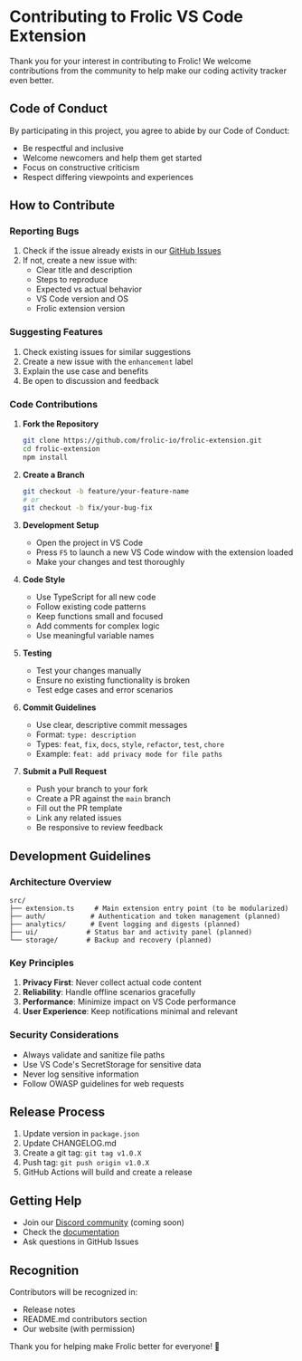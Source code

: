 # Contributing to Frolic VS Code Extension

Thank you for your interest in contributing to Frolic! We welcome contributions from the community to help make our coding activity tracker even better.

## Code of Conduct

By participating in this project, you agree to abide by our Code of Conduct:
- Be respectful and inclusive
- Welcome newcomers and help them get started
- Focus on constructive criticism
- Respect differing viewpoints and experiences

## How to Contribute

### Reporting Bugs

1. Check if the issue already exists in our [GitHub Issues](https://github.com/frolic-io/frolic-extension/issues)
2. If not, create a new issue with:
   - Clear title and description
   - Steps to reproduce
   - Expected vs actual behavior
   - VS Code version and OS
   - Frolic extension version

### Suggesting Features

1. Check existing issues for similar suggestions
2. Create a new issue with the `enhancement` label
3. Explain the use case and benefits
4. Be open to discussion and feedback

### Code Contributions

1. **Fork the Repository**
   ```bash
   git clone https://github.com/frolic-io/frolic-extension.git
   cd frolic-extension
   npm install
   ```

2. **Create a Branch**
   ```bash
   git checkout -b feature/your-feature-name
   # or
   git checkout -b fix/your-bug-fix
   ```

3. **Development Setup**
   - Open the project in VS Code
   - Press `F5` to launch a new VS Code window with the extension loaded
   - Make your changes and test thoroughly

4. **Code Style**
   - Use TypeScript for all new code
   - Follow existing code patterns
   - Keep functions small and focused
   - Add comments for complex logic
   - Use meaningful variable names

5. **Testing**
   - Test your changes manually
   - Ensure no existing functionality is broken
   - Test edge cases and error scenarios

6. **Commit Guidelines**
   - Use clear, descriptive commit messages
   - Format: `type: description`
   - Types: `feat`, `fix`, `docs`, `style`, `refactor`, `test`, `chore`
   - Example: `feat: add privacy mode for file paths`

7. **Submit a Pull Request**
   - Push your branch to your fork
   - Create a PR against the `main` branch
   - Fill out the PR template
   - Link any related issues
   - Be responsive to review feedback

## Development Guidelines

### Architecture Overview

```
src/
├── extension.ts     # Main extension entry point (to be modularized)
├── auth/           # Authentication and token management (planned)
├── analytics/      # Event logging and digests (planned)
├── ui/            # Status bar and activity panel (planned)
└── storage/       # Backup and recovery (planned)
```

### Key Principles

1. **Privacy First**: Never collect actual code content
2. **Reliability**: Handle offline scenarios gracefully
3. **Performance**: Minimize impact on VS Code performance
4. **User Experience**: Keep notifications minimal and relevant

### Security Considerations

- Always validate and sanitize file paths
- Use VS Code's SecretStorage for sensitive data
- Never log sensitive information
- Follow OWASP guidelines for web requests

## Release Process

1. Update version in `package.json`
2. Update CHANGELOG.md
3. Create a git tag: `git tag v1.0.X`
4. Push tag: `git push origin v1.0.X`
5. GitHub Actions will build and create a release

## Getting Help

- Join our [Discord community](https://discord.gg/frolic) (coming soon)
- Check the [documentation](https://docs.frolic.io)
- Ask questions in GitHub Issues

## Recognition

Contributors will be recognized in:
- Release notes
- README.md contributors section
- Our website (with permission)

Thank you for helping make Frolic better for everyone! 🎉